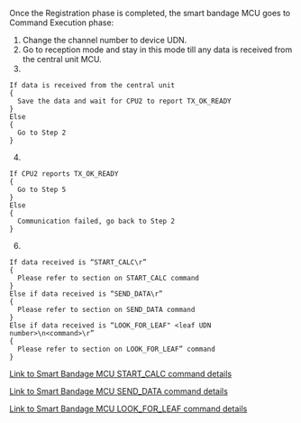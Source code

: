 Once the Registration phase is completed, the smart bandage MCU goes to Command Execution phase:
1)	Change the channel number to device UDN.
2)	Go to reception mode and stay in this mode till any data is received from the central unit MCU.
3)
```
If data is received from the central unit
{
  Save the data and wait for CPU2 to report TX_OK_READY
}
Else
{
  Go to Step 2
}
```
4)
```
If CPU2 reports TX_OK_READY
{
  Go to Step 5
}
Else
{
  Communication failed, go back to Step 2
}
```
6)
```
If data received is “START_CALC\r”
{
  Please refer to section on START_CALC command
}
Else if data received is “SEND_DATA\r”
{
  Please refer to section on SEND_DATA command
}
Else if data received is “LOOK_FOR_LEAF" <leaf UDN number>\n<command>\r”
{
  Please refer to section on LOOK_FOR_LEAF” command
}
```
[Link to Smart Bandage MCU START_CALC command details](https://github.com/SoumadeepDe/Smart-Bandage-Research-Paper/blob/main/Software%20Functional%20Philosophy/05_SmartBandageMCU_START_CALC.md)

[Link to Smart Bandage MCU SEND_DATA command details](https://github.com/SoumadeepDe/Smart-Bandage-Research-Paper/blob/main/Software%20Functional%20Philosophy/04_SmartBandageMCU_SEND_DATA.md)

[Link to Smart Bandage MCU LOOK_FOR_LEAF command details](https://github.com/SoumadeepDe/Smart-Bandage-Research-Paper/blob/main/Software%20Functional%20Philosophy/06_SmartBandageMCU_LOOK_FOR_LEAF.md)
